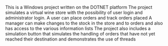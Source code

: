 This is a Windows project written on the DOTNET platform
The project simulates a virtual wine store with the possibility of user login and administrator login.
A user can place orders and track orders placed
A manager can make changes to the stock in the store and to orders and also has access to the various information lists
The project also includes a simulation button that simulates the handling of orders that have not yet reached their destination and demonstrates the use of threads

